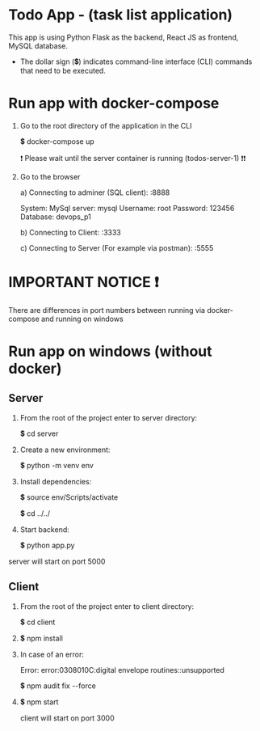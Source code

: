 # Todo App - (task list application)
This app is using Python Flask as the backend, React JS as frontend, MySQL database.

* The dollar sign (💲) indicates command-line interface (CLI) commands that need to be executed.

# Run app with docker-compose
1. Go to the root directory of the application in the CLI
  
    💲 docker-compose up
    
    ❗ Please wait until the server container is running (todos-server-1) ❗❗

2. Go to the browser
  
    a)  Connecting to adminer (SQL client): <HOST>:8888

      System: MySql
      server: mysql
      Username: root
      Password: 123456
      Database: devops_p1

    b) Connecting to Client: <HOST>:3333
      
    c) Connecting to Server (For example via postman): <HOST>:5555


# IMPORTANT NOTICE ❗ 
There are differences in port numbers between running via docker-compose and running on windows


# Run app on windows (without docker)

Server
-------
1. From the root of the project enter to server directory:
  
    💲 cd server

2. Create a new environment: 
  
    💲 python -m venv env 

3. Install dependencies: 
  
    💲 source env/Scripts/activate
  
    💲 cd ../../

4. Start backend: 
  
    💲 python app.py
  
  server will start on port 5000

Client
-------
1. From the root of the project enter to client directory:
   
   💲 cd client

2. 💲 npm install

3. In case of an error:
   
   Error: error:0308010C:digital envelope routines::unsupported
   
   💲 npm audit fix --force

4. 💲 npm start
    
    client will start on port 3000

